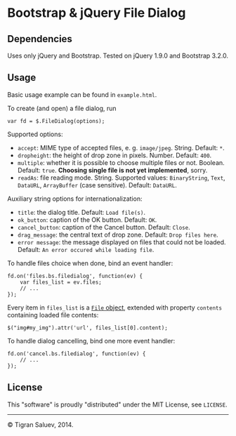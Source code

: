 # Bootstrap & jQuery File Dialog

## Dependencies

Uses only jQuery and Bootstrap. Tested on jQuery 1.9.0 and Bootstrap 3.2.0.

## Usage

Basic usage example can be found in `example.html`.

To create (and open) a file dialog, run

    var fd = $.FileDialog(options);

Supported options:

* `accept`: MIME type of accepted files, e. g. `image/jpeg`. String. Default: `*`.
* `dropheight`: the height of drop zone in pixels. Number. Default: `400`.
* `multiple`: whether it is possible to choose multiple files or not. Boolean.
    Default: `true`. **Choosing single file is not yet implemented**, sorry.
* `readAs`: file reading mode. String. Supported values: `BinaryString`, `Text`,
    `DataURL`, `ArrayBuffer` (case sensitive). Default: `DataURL`.

Auxiliary string options for internationalization:

* `title`: the dialog title. Default: `Load file(s)`.
* `ok_button`: caption of the OK button. Default: `OK`.
* `cancel_button`: caption of the Cancel button. Default: `Close`.
* `drag_message`: the central text of drop zone. Default: `Drop files here`.
* `error message`: the message displayed on files that could not be loaded.
    Default: `An error occured while loading file`.

To handle files choice when done, bind an event handler:

    fd.on('files.bs.filedialog', function(ev) {
        var files_list = ev.files;
        // ...
    });

Every item in `files_list` is a
[`File` object](https://developer.mozilla.org/en-US/docs/Web/API/File),
extended with property `contents` containing loaded file contents:

    $("img#my_img").attr('url', files_list[0].content);

To handle dialog cancelling, bind one more event handler:

    fd.on('cancel.bs.filedialog', function(ev) {
        // ...
    });

## License

This "software" is proudly "distributed" under the MIT License, see `LICENSE`.

---------------------------------

© Tigran Saluev, 2014.
